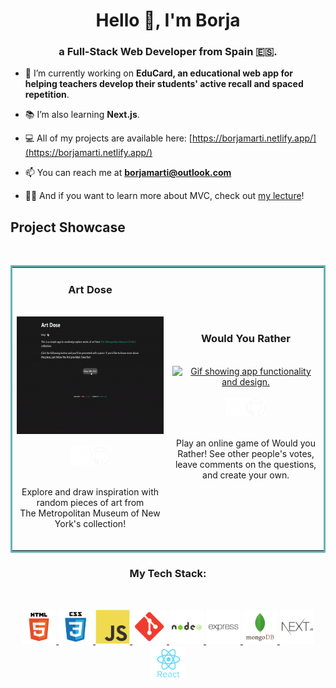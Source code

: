 <h1 align="center">Hello 👋, I'm Borja</h1>
<h3 align="center">a Full-Stack Web Developer from Spain 🇪🇸.</h3>

- 🔭 I’m currently working on **EduCard, an educational web app for helping teachers develop their students' active recall and spaced repetition**.

- 📚 I’m also learning **Next.js**.

- 💻 All of my projects are available here: [https://borjamarti.netlify.app/](https://borjamarti.netlify.app/)

- 📫 You can reach me at **borjamarti@outlook.com**

- 👨‍🏫 And if you want to learn more about MVC, check out [my lecture](https://github.com/borjaMarti/mvc-lecture)!

<h2>Project Showcase</h2>
<br />
<table bordercolor="#66b2b2" align="center">
  <tr>
    <td align="center" width="50%">
      <h3 class="projectTitle">Art Dose</h3>
      <br />
      <a target="_blank" href="https://borjamarti.github.io/artDose/" align="center">
        <img src="assets/art-dose.gif" height="187.5px" alt="Gif showing app functionality and design."/>
      </a>
      <div>
        <br />
        <a href="https://borjamarti.github.io/artDose/" target="_blank"><img width="30px" src="assets/new-window-svgrepo-com.svg"/></a>
        <a href="https://github.com/borjaMarti/artDose" target="_blank"><img width="30px" src="assets/github-svgrepo-com.svg"/></a>
      </div>
      <br />
      <p>
        Explore and draw inspiration with random pieces of art from<br>The Metropolitan Museum of New York's collection!
      </p>
      <br />
    </td>
    <td align="center" width="50%">
      <h3 class="projectTitle">Would You Rather</h3>
      <br />
      <a target="_blank" href="https://github.com/Gonpassa/would_you_rather" align="center">
        <img src="assets/wyr.gif" height="187.5px" alt="Gif showing app functionality and design."/>
      </a>
      <div>
        <br />
        <a href="https://github.com/Gonpassa/would_you_rather" target="_blank"><img width="30px" src="assets/new-window-svgrepo-com.svg"/></a>
        <a href="https://github.com/Gonpassa/would_you_rather" target="_blank"><img width="30px" src="assets/github-svgrepo-com.svg"/></a>
      </div>
      <br />
      <p>
        Play an online game of Would you Rather! See other people's votes, leave comments on the questions, and create your own.
      </p>
      <br />
    </td>
  </tr>
</table>

<h3 align="center">My Tech Stack:</h3>
<br />
<p align="center" >
  <a href="https://www.w3.org/html/" target="_blank" rel="noreferrer">
    <img src="assets/html5.svg" alt="html5" width="55" height="55"/>
  </a> 
  <a href="https://www.w3schools.com/css/" target="_blank" rel="noreferrer">
    <img src="assets/css3.svg" alt="css3" width="55" height="55"/>
  </a>
  <a href="https://developer.mozilla.org/en-US/docs/Web/JavaScript" target="_blank" rel="noreferrer">
    <img src="assets/javascript.svg" alt="javascript" width="55" height="55"/>
  </a>
  <a href="https://git-scm.com/" target="_blank" rel="noreferrer">
    <img src="assets/git.svg" alt="git" width="55" height="55"/>
  </a>
  <a href="https://nodejs.org" target="_blank" rel="noreferrer">
    <img src="assets/nodejs.svg" alt="nodejs" width="55" height="55"/>
  </a>
  <a href="https://expressjs.com" target="_blank" rel="noreferrer">
    <img src="assets/express.svg" alt="express" width="55" height="55"/>
  </a>
  <a href="https://www.mongodb.com/" target="_blank" rel="noreferrer">
    <img src="assets/mongodb.svg" alt="mongodb" width="55" height="55"/>
  </a>
  <a href="https://nextjs.org/" target="_blank" rel="noreferrer">
    <img src="assets/nextjs.svg" alt="nextjs" width="55" height="55"/>
  </a>
  <a href="https://reactjs.org/" target="_blank" rel="noreferrer">
    <img src="assets/react.svg" alt="react" width="55" height="55"/>
  </a> 
</p>
